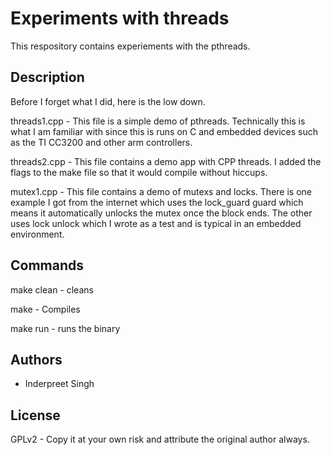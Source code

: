 # Experiments with threads

This respository contains experiements with the pthreads.

## Description

Before I forget what I did, here is the low down.

threads1.cpp - This file is a simple demo of pthreads. Technically this is what I am familiar with since this is runs on C and embedded devices such as the TI CC3200 and other arm controllers.

threads2.cpp - This file contains a demo app with CPP threads. I added the flags to the make file so that it would compile without hiccups.

mutex1.cpp - This file contains a demo of mutexs and locks. There is one example I got from the internet which uses the lock_guard guard which means it automatically unlocks the mutex once the block ends. The other uses lock unlock which I wrote as a test and is typical in an embedded environment.

## Commands

make clean - cleans

make - Compiles

make run - runs the binary

## Authors
- Inderpreet Singh

## License
GPLv2 - Copy it at your own risk and attribute the original author always.